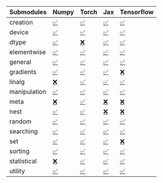 | Submodules   | Numpy                                                                                                                           | Torch                                                                                                                           | Jax                                                                                                                             | Tensorflow                                                                                                                      |
|:-------------|:--------------------------------------------------------------------------------------------------------------------------------|:--------------------------------------------------------------------------------------------------------------------------------|:--------------------------------------------------------------------------------------------------------------------------------|:--------------------------------------------------------------------------------------------------------------------------------|
| creation     | <a href="https://github.com/unifyai/ivy/runs/8272614196?check_suite_focus=true" rel="noopener noreferrer" target="_blank">✅</a> | <a href="https://github.com/unifyai/ivy/runs/8272617686?check_suite_focus=true" rel="noopener noreferrer" target="_blank">✅</a> | <a href="https://github.com/unifyai/ivy/runs/8272620686?check_suite_focus=true" rel="noopener noreferrer" target="_blank">✅</a> | <a href="https://github.com/unifyai/ivy/runs/8272623421?check_suite_focus=true" rel="noopener noreferrer" target="_blank">✅</a> |
| device       | <a href="https://github.com/unifyai/ivy/runs/8272614334?check_suite_focus=true" rel="noopener noreferrer" target="_blank">✅</a> | <a href="https://github.com/unifyai/ivy/runs/8272617889?check_suite_focus=true" rel="noopener noreferrer" target="_blank">✅</a> | <a href="https://github.com/unifyai/ivy/runs/8272620941?check_suite_focus=true" rel="noopener noreferrer" target="_blank">✅</a> | <a href="https://github.com/unifyai/ivy/runs/8272623584?check_suite_focus=true" rel="noopener noreferrer" target="_blank">✅</a> |
| dtype        | <a href="https://github.com/unifyai/ivy/runs/8272614489?check_suite_focus=true" rel="noopener noreferrer" target="_blank">✅</a> | <a href="https://github.com/unifyai/ivy/runs/8272618355?check_suite_focus=true" rel="noopener noreferrer" target="_blank">❌</a> | <a href="https://github.com/unifyai/ivy/runs/8272621154?check_suite_focus=true" rel="noopener noreferrer" target="_blank">✅</a> | <a href="https://github.com/unifyai/ivy/runs/8272623738?check_suite_focus=true" rel="noopener noreferrer" target="_blank">✅</a> |
| elementwise  | <a href="https://github.com/unifyai/ivy/runs/8272614918?check_suite_focus=true" rel="noopener noreferrer" target="_blank">✅</a> | <a href="https://github.com/unifyai/ivy/runs/8272618506?check_suite_focus=true" rel="noopener noreferrer" target="_blank">✅</a> | <a href="https://github.com/unifyai/ivy/runs/8272621288?check_suite_focus=true" rel="noopener noreferrer" target="_blank">✅</a> | <a href="https://github.com/unifyai/ivy/runs/8272623880?check_suite_focus=true" rel="noopener noreferrer" target="_blank">✅</a> |
| general      | <a href="https://github.com/unifyai/ivy/runs/8272615161?check_suite_focus=true" rel="noopener noreferrer" target="_blank">✅</a> | <a href="https://github.com/unifyai/ivy/runs/8272618641?check_suite_focus=true" rel="noopener noreferrer" target="_blank">✅</a> | <a href="https://github.com/unifyai/ivy/runs/8272621465?check_suite_focus=true" rel="noopener noreferrer" target="_blank">✅</a> | <a href="https://github.com/unifyai/ivy/runs/8272624012?check_suite_focus=true" rel="noopener noreferrer" target="_blank">✅</a> |
| gradients    | <a href="https://github.com/unifyai/ivy/runs/8272615522?check_suite_focus=true" rel="noopener noreferrer" target="_blank">✅</a> | <a href="https://github.com/unifyai/ivy/runs/8272618788?check_suite_focus=true" rel="noopener noreferrer" target="_blank">✅</a> | <a href="https://github.com/unifyai/ivy/runs/8272621635?check_suite_focus=true" rel="noopener noreferrer" target="_blank">✅</a> | <a href="https://github.com/unifyai/ivy/runs/8272624172?check_suite_focus=true" rel="noopener noreferrer" target="_blank">❌</a> |
| linalg       | <a href="https://github.com/unifyai/ivy/runs/8272615691?check_suite_focus=true" rel="noopener noreferrer" target="_blank">❌</a> | <a href="https://github.com/unifyai/ivy/runs/8272618906?check_suite_focus=true" rel="noopener noreferrer" target="_blank">✅</a> | <a href="https://github.com/unifyai/ivy/runs/8272621854?check_suite_focus=true" rel="noopener noreferrer" target="_blank">✅</a> | <a href="https://github.com/unifyai/ivy/runs/8272624314?check_suite_focus=true" rel="noopener noreferrer" target="_blank">✅</a> |
| manipulation | <a href="https://github.com/unifyai/ivy/runs/8272615858?check_suite_focus=true" rel="noopener noreferrer" target="_blank">✅</a> | <a href="https://github.com/unifyai/ivy/runs/8272619091?check_suite_focus=true" rel="noopener noreferrer" target="_blank">✅</a> | <a href="https://github.com/unifyai/ivy/runs/8272621985?check_suite_focus=true" rel="noopener noreferrer" target="_blank">✅</a> | <a href="https://github.com/unifyai/ivy/runs/8272624518?check_suite_focus=true" rel="noopener noreferrer" target="_blank">✅</a> |
| meta         | <a href="https://github.com/unifyai/ivy/runs/8272616000?check_suite_focus=true" rel="noopener noreferrer" target="_blank">❌</a> | <a href="https://github.com/unifyai/ivy/runs/8272619230?check_suite_focus=true" rel="noopener noreferrer" target="_blank">✅</a> | <a href="https://github.com/unifyai/ivy/runs/8272622140?check_suite_focus=true" rel="noopener noreferrer" target="_blank">❌</a> | <a href="https://github.com/unifyai/ivy/runs/8272624693?check_suite_focus=true" rel="noopener noreferrer" target="_blank">❌</a> |
| nest         | <a href="https://github.com/unifyai/ivy/runs/8272616232?check_suite_focus=true" rel="noopener noreferrer" target="_blank">✅</a> | <a href="https://github.com/unifyai/ivy/runs/8272619386?check_suite_focus=true" rel="noopener noreferrer" target="_blank">✅</a> | <a href="https://github.com/unifyai/ivy/runs/8272622307?check_suite_focus=true" rel="noopener noreferrer" target="_blank">❌</a> | <a href="https://github.com/unifyai/ivy/runs/8272624846?check_suite_focus=true" rel="noopener noreferrer" target="_blank">❌</a> |
| random       | <a href="https://github.com/unifyai/ivy/runs/8272616391?check_suite_focus=true" rel="noopener noreferrer" target="_blank">✅</a> | <a href="https://github.com/unifyai/ivy/runs/8272619522?check_suite_focus=true" rel="noopener noreferrer" target="_blank">✅</a> | <a href="https://github.com/unifyai/ivy/runs/8272622442?check_suite_focus=true" rel="noopener noreferrer" target="_blank">✅</a> | <a href="https://github.com/unifyai/ivy/runs/8272625077?check_suite_focus=true" rel="noopener noreferrer" target="_blank">✅</a> |
| searching    | <a href="https://github.com/unifyai/ivy/runs/8272616634?check_suite_focus=true" rel="noopener noreferrer" target="_blank">✅</a> | <a href="https://github.com/unifyai/ivy/runs/8272619682?check_suite_focus=true" rel="noopener noreferrer" target="_blank">✅</a> | <a href="https://github.com/unifyai/ivy/runs/8272622575?check_suite_focus=true" rel="noopener noreferrer" target="_blank">✅</a> | <a href="https://github.com/unifyai/ivy/runs/8272625268?check_suite_focus=true" rel="noopener noreferrer" target="_blank">✅</a> |
| set          | <a href="https://github.com/unifyai/ivy/runs/8272616794?check_suite_focus=true" rel="noopener noreferrer" target="_blank">✅</a> | <a href="https://github.com/unifyai/ivy/runs/8272619897?check_suite_focus=true" rel="noopener noreferrer" target="_blank">✅</a> | <a href="https://github.com/unifyai/ivy/runs/8272622730?check_suite_focus=true" rel="noopener noreferrer" target="_blank">✅</a> | <a href="https://github.com/unifyai/ivy/runs/8272625395?check_suite_focus=true" rel="noopener noreferrer" target="_blank">❌</a> |
| sorting      | <a href="https://github.com/unifyai/ivy/runs/8272616925?check_suite_focus=true" rel="noopener noreferrer" target="_blank">✅</a> | <a href="https://github.com/unifyai/ivy/runs/8272620249?check_suite_focus=true" rel="noopener noreferrer" target="_blank">✅</a> | <a href="https://github.com/unifyai/ivy/runs/8272622954?check_suite_focus=true" rel="noopener noreferrer" target="_blank">✅</a> | <a href="https://github.com/unifyai/ivy/runs/8272625554?check_suite_focus=true" rel="noopener noreferrer" target="_blank">✅</a> |
| statistical  | <a href="https://github.com/unifyai/ivy/runs/8272617202?check_suite_focus=true" rel="noopener noreferrer" target="_blank">❌</a> | <a href="https://github.com/unifyai/ivy/runs/8272620399?check_suite_focus=true" rel="noopener noreferrer" target="_blank">✅</a> | <a href="https://github.com/unifyai/ivy/runs/8272623087?check_suite_focus=true" rel="noopener noreferrer" target="_blank">✅</a> | <a href="https://github.com/unifyai/ivy/runs/8272625724?check_suite_focus=true" rel="noopener noreferrer" target="_blank">✅</a> |
| utility      | <a href="https://github.com/unifyai/ivy/runs/8272617479?check_suite_focus=true" rel="noopener noreferrer" target="_blank">✅</a> | <a href="https://github.com/unifyai/ivy/runs/8272620543?check_suite_focus=true" rel="noopener noreferrer" target="_blank">✅</a> | <a href="https://github.com/unifyai/ivy/runs/8272623248?check_suite_focus=true" rel="noopener noreferrer" target="_blank">✅</a> | <a href="https://github.com/unifyai/ivy/runs/8272625964?check_suite_focus=true" rel="noopener noreferrer" target="_blank">✅</a> |
